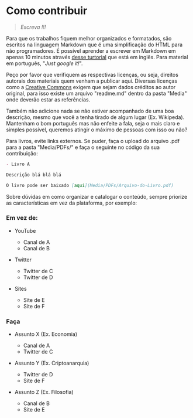 # Como contribuir

> _Escreva !!!_

Para que os trabalhos fiquem melhor organizados e formatados, são escritos na linguagem Markdown que é uma simplificação do HTML para não programadores. É possível aprender a escrever em Markdown em apenas 10 minutos através [desse turtorial](https://commonmark.org/) que está em inglês. Para material em português, "_Just google it!_".

Peço por favor que verifiquem as respectivas licenças, ou seja, direitos autorais dos materiais quem venham a publicar aqui. Diversas licenças como a [Creative Commons](https://creativecommons.org/) exigem que sejam dados créditos ao autor original, para isso existe um arquivo "readme.md" dentro da pasta "Media" onde deverão estar as referências.

Também não adicione nada se não estiver acompanhado de uma boa descrição, mesmo que você a tenha tirado de algum lugar (Ex. Wikipeda). Mantenham o bom português mas não enfeite a fala, seja o mais claro e simples possível, queremos atingir o máximo de pessoas com isso ou não?

Para livros, evite links externos. Se puder, faça o upload do arquivo .pdf para a pasta "Media/PDFs/" e faça o seguinte no código da sua contribuição:

```markdown
- Livro A

Descrição blá blá blá

O livro pode ser baixado [aqui](Media/PDFs/Arquivo-do-Livro.pdf)

```


Sobre dúvidas em como organizar e catalogar o conteúdo, sempre priorize as características em vez da plataforma, por exemplo:

### Em vez de:

- YouTube
  - Canal de A
  - Canal de B

- Twitter
  - Twitter de C
  - Twitter de D

- Sites
  - Site de E
  - Site de F

### Faça

- Assunto X (Ex. Economia)
  - Canal de A
  - Twitter de C

- Assunto Y (Ex. Criptoanarquia)
  - Twitter de D
  - Site de F

- Assunto Z (Ex. Filosofia)
  - Canal de B
  - Site de E
